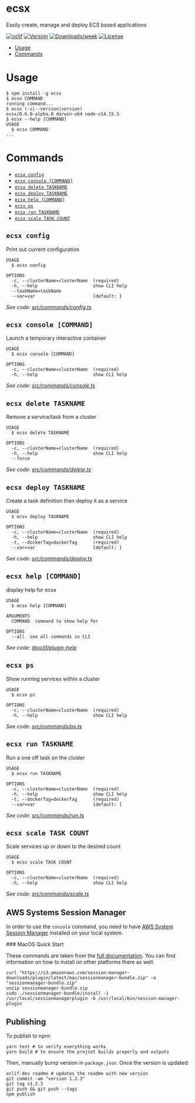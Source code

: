 ecsx
====

Easily create, manage and deploy ECS based applications

[![oclif](https://img.shields.io/badge/cli-oclif-brightgreen.svg)](https://oclif.io)
[![Version](https://img.shields.io/npm/v/ecsx.svg)](https://npmjs.org/package/ecsx)
[![Downloads/week](https://img.shields.io/npm/dw/ecsx.svg)](https://npmjs.org/package/ecsx)
[![License](https://img.shields.io/npm/l/ecsx.svg)](https://github.com/marcqualie/ecsx/blob/master/package.json)

<!-- toc -->
* [Usage](#usage)
* [Commands](#commands)
<!-- tocstop -->
# Usage
<!-- usage -->
```sh-session
$ npm install -g ecsx
$ ecsx COMMAND
running command...
$ ecsx (-v|--version|version)
ecsx/0.6.0-alpha.0 darwin-x64 node-v14.15.5
$ ecsx --help [COMMAND]
USAGE
  $ ecsx COMMAND
...
```
<!-- usagestop -->
# Commands
<!-- commands -->
* [`ecsx config`](#ecsx-config)
* [`ecsx console [COMMAND]`](#ecsx-console-command)
* [`ecsx delete TASKNAME`](#ecsx-delete-taskname)
* [`ecsx deploy TASKNAME`](#ecsx-deploy-taskname)
* [`ecsx help [COMMAND]`](#ecsx-help-command)
* [`ecsx ps`](#ecsx-ps)
* [`ecsx run TASKNAME`](#ecsx-run-taskname)
* [`ecsx scale TASK COUNT`](#ecsx-scale-task-count)

## `ecsx config`

Print out current configuration

```
USAGE
  $ ecsx config

OPTIONS
  -c, --clusterName=clusterName  (required)
  -h, --help                     show CLI help
  --taskName=taskName
  --var=var                      [default: ]
```

_See code: [src/commands/config.ts](https://github.com/marcqualie/ecsx/blob/v0.6.0-alpha.0/src/commands/config.ts)_

## `ecsx console [COMMAND]`

Launch a temporary interactive container

```
USAGE
  $ ecsx console [COMMAND]

OPTIONS
  -c, --clusterName=clusterName  (required)
  -h, --help                     show CLI help
```

_See code: [src/commands/console.ts](https://github.com/marcqualie/ecsx/blob/v0.6.0-alpha.0/src/commands/console.ts)_

## `ecsx delete TASKNAME`

Remove a service/task from a cluster

```
USAGE
  $ ecsx delete TASKNAME

OPTIONS
  -c, --clusterName=clusterName  (required)
  -h, --help                     show CLI help
  --force
```

_See code: [src/commands/delete.ts](https://github.com/marcqualie/ecsx/blob/v0.6.0-alpha.0/src/commands/delete.ts)_

## `ecsx deploy TASKNAME`

Create a task definition then deploy it as a service

```
USAGE
  $ ecsx deploy TASKNAME

OPTIONS
  -c, --clusterName=clusterName  (required)
  -h, --help                     show CLI help
  -t, --dockerTag=dockerTag      (required)
  --var=var                      [default: ]
```

_See code: [src/commands/deploy.ts](https://github.com/marcqualie/ecsx/blob/v0.6.0-alpha.0/src/commands/deploy.ts)_

## `ecsx help [COMMAND]`

display help for ecsx

```
USAGE
  $ ecsx help [COMMAND]

ARGUMENTS
  COMMAND  command to show help for

OPTIONS
  --all  see all commands in CLI
```

_See code: [@oclif/plugin-help](https://github.com/oclif/plugin-help/blob/v3.2.2/src/commands/help.ts)_

## `ecsx ps`

Show running services within a cluster

```
USAGE
  $ ecsx ps

OPTIONS
  -c, --clusterName=clusterName  (required)
  -h, --help                     show CLI help
```

_See code: [src/commands/ps.ts](https://github.com/marcqualie/ecsx/blob/v0.6.0-alpha.0/src/commands/ps.ts)_

## `ecsx run TASKNAME`

Run a one off task on the cluster

```
USAGE
  $ ecsx run TASKNAME

OPTIONS
  -c, --clusterName=clusterName  (required)
  -h, --help                     show CLI help
  -t, --dockerTag=dockerTag      (required)
  --var=var                      [default: ]
```

_See code: [src/commands/run.ts](https://github.com/marcqualie/ecsx/blob/v0.6.0-alpha.0/src/commands/run.ts)_

## `ecsx scale TASK COUNT`

Scale services up or down to the desired count

```
USAGE
  $ ecsx scale TASK COUNT

OPTIONS
  -c, --clusterName=clusterName  (required)
  -h, --help                     show CLI help
```

_See code: [src/commands/scale.ts](https://github.com/marcqualie/ecsx/blob/v0.6.0-alpha.0/src/commands/scale.ts)_
<!-- commandsstop -->



## AWS Systems Session Manager

In order to use the `console` command, you need to have [AWS System Session Manager](https://docs.aws.amazon.com/systems-manager/latest/userguide/session-manager.html) installed on your local system.


### MacOS Quick Start

These commands are taken from the [full documentation](https://docs.aws.amazon.com/systems-manager/latest/userguide/session-manager-working-with-install-plugin.html#install-plugin-macos). You can find information on how to install on other platforms there as well.

```shell
curl "https://s3.amazonaws.com/session-manager-downloads/plugin/latest/mac/sessionmanager-bundle.zip" -o "sessionmanager-bundle.zip"
unzip sessionmanager-bundle.zip
sudo ./sessionmanager-bundle/install -i /usr/local/sessionmanagerplugin -b /usr/local/bin/session-manager-plugin
```



## Publishing

To publish to npm:

```shell
yarn test # to verify everything works
yarn build # to ensure the projcet builds properly and outputs
```

Then, manually bump version in `package.json`. Once the version is updated:

```shell
oclif-dev readme # updates the readme with new version
git commit -am "version 1.2.3"
git tag v1.2.3
git push && git push --tags
npm publish
```
